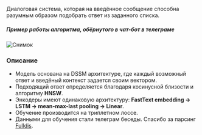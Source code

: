 Диалоговая система, которая на введённое сообщение способна разумным образом подобрать ответ из заданного списка.
##### Пример работы алгоритма, обёрнутого в чат-бот в телеграме
![Снимок](https://user-images.githubusercontent.com/34653515/111865085-fcc6d480-8975-11eb-8fd4-e55828b180b7.PNG)

### Описание
* Модель основана на DSSM архитектуре, где каждый возможный ответ и введёный контекст задается своим вектором. 
* Подходящий ответ определяется благодаря косинусной близости и алгоритму **HNSW**.
* Энкодеры имеют одинаковую архитектуру: **FastText embedding -> LSTM -> mean-max-last pooling -> Linear**. 
* Обучение производится на триплетном лоссе.
* Данными для обучения стали телеграм беседы. Спасибо за парсинг [Fulldis](https://github.com/Fulldis).
